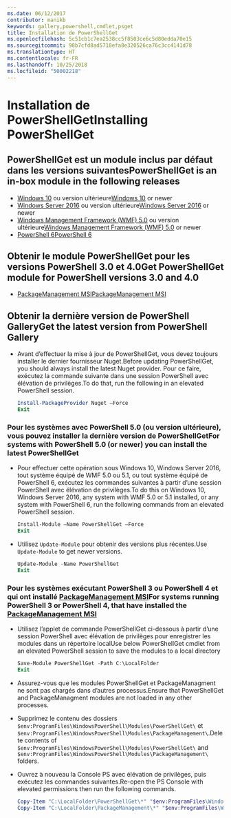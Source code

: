 ```yaml
---
ms.date: 06/12/2017
contributor: manikb
keywords: gallery,powershell,cmdlet,psget
title: Installation de PowerShellGet
ms.openlocfilehash: 5c51cb1c7ea2538cc5f8503ce6c5d80edda70e15
ms.sourcegitcommit: 98b7cfd8ad5718efa8e320526ca76c3cc4141d78
ms.translationtype: HT
ms.contentlocale: fr-FR
ms.lasthandoff: 10/25/2018
ms.locfileid: "50002218"
---
```

# <a name="installing-powershellget"></a><span data-ttu-id="66a41-103">Installation de PowerShellGet</span><span class="sxs-lookup"><span data-stu-id="66a41-103">Installing PowerShellGet</span></span>

## <a name="powershellget-is-an-in-box-module-in-the-following-releases"></a><span data-ttu-id="66a41-104">PowerShellGet est un module inclus par défaut dans les versions suivantes</span><span class="sxs-lookup"><span data-stu-id="66a41-104">PowerShellGet is an in-box module in the following releases</span></span>

- <span data-ttu-id="66a41-105">[Windows 10](https://www.microsoft.com/windows) ou version ultérieure</span><span class="sxs-lookup"><span data-stu-id="66a41-105">[Windows 10](https://www.microsoft.com/windows) or newer</span></span>
- <span data-ttu-id="66a41-106">[Windows Server 2016](/windows-server/windows-server) ou version ultérieure</span><span class="sxs-lookup"><span data-stu-id="66a41-106">[Windows Server 2016](/windows-server/windows-server) or newer</span></span>
- <span data-ttu-id="66a41-107">[Windows Management Framework (WMF) 5.0](https://www.microsoft.com/download/details.aspx?id=50395) ou version ultérieure</span><span class="sxs-lookup"><span data-stu-id="66a41-107">[Windows Management Framework (WMF) 5.0](https://www.microsoft.com/download/details.aspx?id=50395) or newer</span></span>
- [<span data-ttu-id="66a41-108">PowerShell 6</span><span class="sxs-lookup"><span data-stu-id="66a41-108">PowerShell 6</span></span>](https://github.com/PowerShell/PowerShell/releases)

## <a name="get-powershellget-module-for-powershell-versions-30-and-40"></a><span data-ttu-id="66a41-109">Obtenir le module PowerShellGet pour les versions PowerShell 3.0 et 4.0</span><span class="sxs-lookup"><span data-stu-id="66a41-109">Get PowerShellGet module for PowerShell versions 3.0 and 4.0</span></span>

- [<span data-ttu-id="66a41-110">PackageManagement MSI</span><span class="sxs-lookup"><span data-stu-id="66a41-110">PackageManagement MSI</span></span>](https://www.microsoft.com/download/details.aspx?id=51451)

## <a name="get-the-latest-version-from-powershell-gallery"></a><span data-ttu-id="66a41-111">Obtenir la dernière version de PowerShell Gallery</span><span class="sxs-lookup"><span data-stu-id="66a41-111">Get the latest version from PowerShell Gallery</span></span>

- <span data-ttu-id="66a41-112">Avant d’effectuer la mise à jour de PowerShellGet, vous devez toujours installer le dernier fournisseur Nuget.</span><span class="sxs-lookup"><span data-stu-id="66a41-112">Before updating PowerShellGet, you should always install the latest Nuget provider.</span></span> <span data-ttu-id="66a41-113">Pour ce faire, exécutez la commande suivante dans une session PowerShell avec élévation de privilèges.</span><span class="sxs-lookup"><span data-stu-id="66a41-113">To do that, run the following in an elevated PowerShell session.</span></span>

  ```powershell
  Install-PackageProvider Nuget –Force
  Exit
  ```

### <a name="for-systems-with-powershell-50-or-newer-you-can-install-the-latest-powershellget"></a><span data-ttu-id="66a41-114">Pour les systèmes avec PowerShell 5.0 (ou version ultérieure), vous pouvez installer la dernière version de PowerShellGet</span><span class="sxs-lookup"><span data-stu-id="66a41-114">For systems with PowerShell 5.0 (or newer) you can install the latest PowerShellGet</span></span>

- <span data-ttu-id="66a41-115">Pour effectuer cette opération sous Windows 10, Windows Server 2016, tout système équipé de WMF 5.0 ou 5.1, ou tout système équipé de PowerShell 6, exécutez les commandes suivantes à partir d’une session PowerShell avec élévation de privilèges.</span><span class="sxs-lookup"><span data-stu-id="66a41-115">To do this on Windows 10, Windows Server 2016, any system with WMF 5.0 or 5.1 installed, or any system with PowerShell 6, run the following commands from an elevated PowerShell session.</span></span>

  ```powershell
  Install-Module –Name PowerShellGet –Force
  Exit
  ```

- <span data-ttu-id="66a41-116">Utilisez `Update-Module` pour obtenir des versions plus récentes.</span><span class="sxs-lookup"><span data-stu-id="66a41-116">Use `Update-Module` to get newer versions.</span></span>

  ```powershell
  Update-Module -Name PowerShellGet
  Exit
  ```

### <a name="for-systems-running-powershell-3-or-powershell-4-that-have-installed-the-packagemanagement-msihttpswwwmicrosoftcomdownloaddetailsaspxid51451"></a><span data-ttu-id="66a41-117">Pour les systèmes exécutant PowerShell 3 ou PowerShell 4 et qui ont installé [PackageManagement MSI](https://www.microsoft.com/download/details.aspx?id=51451)</span><span class="sxs-lookup"><span data-stu-id="66a41-117">For systems running PowerShell 3 or PowerShell 4, that have installed the [PackageManagement MSI](https://www.microsoft.com/download/details.aspx?id=51451)</span></span>

- <span data-ttu-id="66a41-118">Utilisez l’applet de commande PowerShellGet ci-dessous à partir d’une session PowerShell avec élévation de privilèges pour enregistrer les modules dans un répertoire local</span><span class="sxs-lookup"><span data-stu-id="66a41-118">Use below PowerShellGet cmdlet from an elevated PowerShell session to save the modules to a local directory</span></span>

  ```powershell
  Save-Module PowerShellGet -Path C:\LocalFolder
  Exit
  ```

- <span data-ttu-id="66a41-119">Assurez-vous que les modules PowerShellGet et PackageManagment ne sont pas chargés dans d’autres processus.</span><span class="sxs-lookup"><span data-stu-id="66a41-119">Ensure that PowerShellGet and PackageManagment modules are not loaded in any other processes.</span></span>
- <span data-ttu-id="66a41-120">Supprimez le contenu des dossiers `$env:ProgramFiles\WindowsPowerShell\Modules\PowerShellGet\` et `$env:ProgramFiles\WindowsPowerShell\Modules\PackageManagement\`.</span><span class="sxs-lookup"><span data-stu-id="66a41-120">Delete contents of `$env:ProgramFiles\WindowsPowerShell\Modules\PowerShellGet\` and  `$env:ProgramFiles\WindowsPowerShell\Modules\PackageManagement\` folders.</span></span>
- <span data-ttu-id="66a41-121">Ouvrez à nouveau la Console PS avec élévation de privilèges, puis exécutez les commandes suivantes.</span><span class="sxs-lookup"><span data-stu-id="66a41-121">Re-open the PS Console with elevated permissions then run the following commands.</span></span>

  ```powershell
  Copy-Item "C:\LocalFolder\PowerShellGet\*" "$env:ProgramFiles\WindowsPowerShell\Modules\PowerShellGet\" -Recurse -Force
  Copy-Item "C:\LocalFolder\PackageManagement\*" "$env:ProgramFiles\WindowsPowerShell\Modules\PackageManagement\" -Recurse -Force
  ```
